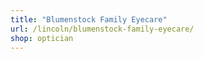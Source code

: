 ```yaml
---
title: "Blumenstock Family Eyecare"
url: /lincoln/blumenstock-family-eyecare/
shop: optician
---
```

